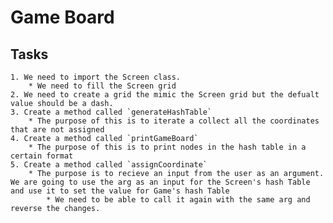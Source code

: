 # Game Board

## Tasks
    1. We need to import the Screen class.
        * We need to fill the Screen grid
    2. We need to create a grid the mimic the Screen grid but the defualt value should be a dash.
    3. Create a method called `generateHashTable`
        * The purpose of this is to iterate a collect all the coordinates that are not assigned
    4. Create a method called `printGameBoard`
        * The purpose of this is to print nodes in the hash table in a certain format
    5. Create a method called `assignCoordinate`
        * The purpose is to recieve an input from the user as an argument. We are going to use the arg as an input for the Screen's hash Table and use it to set the value for Game's hash Table
            * We need to be able to call it again with the same arg and reverse the changes.
